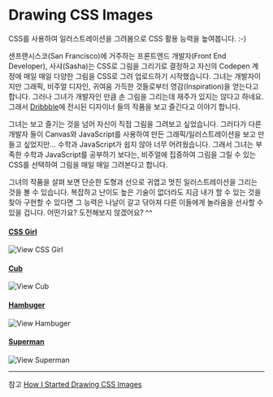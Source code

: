 # Drawing CSS Images

CSS를 사용하여 일러스트레이션을 그려봄으로 CSS 활용 능력을 높여봅니다. :-) 

샌프랜시스코(San Francisco)에 거주하는 프론트엔드 개발자(Front End Developer), 사샤(Sasha)는 CSS로 그림을 그리기로 결정하고 자신의 Codepen 계정에 매일 매일 다양한 그림을 CSS로 그려 업로드하기 시작했습니다. 그녀는 개발자이지만 그래픽, 비주얼 디자인, 귀여움 가득한 것들로부터 영감(Inspiration)을 얻는다고 합니다. 그러나 그녀가 개발자인 만큼 손 그림을 그리는데 재주가 있지는 않다고 하네요. 그래서 [Dribbble](https://dribbble.com/)에 전시된 디자이너 들의 작품을 보고 즐긴다고 이야기 합니다.
 
그녀는 보고 즐기는 것을 넘어 자신이 직접 그림을 그려보고 싶었습니다. 그러다가 다른 개발자 들이 Canvas와 JavaScript를 사용하여 만든 그래픽/일러스트레이션을 보고 만들고 싶었지만... 수학과 JavaScript가 쉽지 않아 너무 어려웠습니다. 그래서 그녀는 부족한 수학과 JavaScript를 공부하기 보다는, 비주얼에 집중하여 그림을 그릴 수 있는 CSS를 선택하여 그림을 매일 매일 그려본다고 합니다.

그녀의 작품을 살펴 보면 단순한 도형과 선으로 귀엽고 멋진 일러스트레이션을 그리는 것을 볼 수 있습니다. 복잡하고 난이도 높은 기술이 없더라도 지금 내가 할 수 있는 것을 찾아 구현할 수 있다면 그 능력은 나날이 갈고 닦아져 다른 이들에게 놀라움을 선사할 수 있을 겁니다. 어떤가요? 도전해보지 않겠어요? ^^



#### [CSS Girl](https://codepen.io/sashatran/full/BpPdMb)

![View CSS Girl](https://cdn-images-1.medium.com/max/1600/1*nzY4MPQ_LPedOmtxEvKhSw.png)

#### [Cub](https://codepen.io/sashatran/full/BpoLeE)

![View Cub](https://cdn-images-1.medium.com/max/1600/1*3ePlRMb2todLgYSr4Fwsxw.png)

#### [Hambuger](https://codepen.io/sashatran/full/vgJNxE)

![View Hambuger](https://cdn-images-1.medium.com/max/1600/1*1Vn35QUL8KHrVApdotU3qw.png)

#### [Superman](https://codepen.io/sashatran/full/egjBar)
![View Superman](https://cdn-images-1.medium.com/max/1600/1*F-ykA46rpQGpF4BGP7JFeQ.png)

---

참고 [How I Started Drawing CSS Images](https://blog.prototypr.io/how-i-started-drawing-css-images-3fd878675c89)
